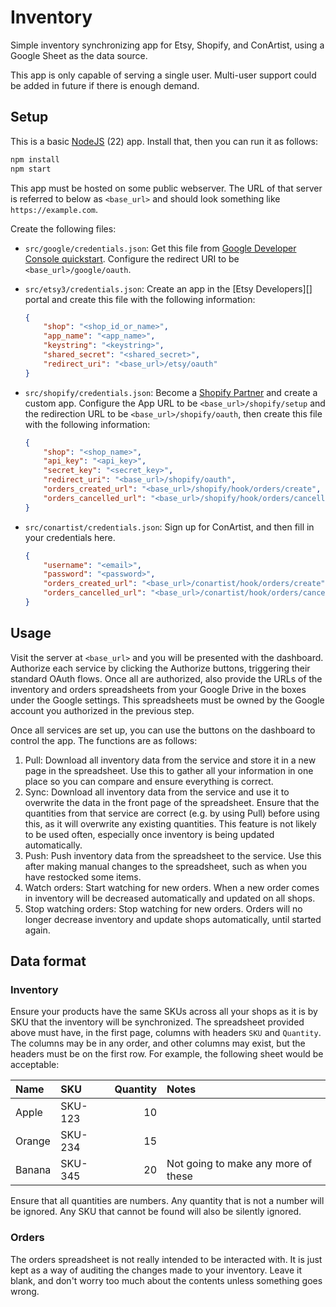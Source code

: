 # Inventory

Simple inventory synchronizing app for Etsy, Shopify, and ConArtist, using a Google Sheet as the data source.

This app is only capable of serving a single user. Multi-user support could be added in future if
there is enough demand.

## Setup

This is a basic [NodeJS][] (22) app. Install that, then you can run it as follows:

[NodeJS]: https://nodejs.org

```sh
npm install
npm start
```

This app must be hosted on some public webserver. The URL of that server is referred to below as
`<base_url>` and should look something like `https://example.com`.

Create the following files:

*   `src/google/credentials.json`: Get this file from [Google Developer Console quickstart][Google Developer]. Configure the redirect URI to be `<base_url>/google/oauth`.
*   `src/etsy3/credentials.json`: Create an app in the [Etsy Developers][] portal and create this file with the following information:

    ```json
    {
        "shop": "<shop_id_or_name>",
        "app_name": "<app_name>",
        "keystring": "<keystring>",
        "shared_secret": "<shared_secret>",
        "redirect_uri": "<base_url>/etsy/oauth"
    }
    ```
*   `src/shopify/credentials.json`: Become a [Shopify Partner][] and create a custom app. Configure the App URL to be `<base_url>/shopify/setup` and the redirection URL to be `<base_url>/shopify/oauth`, then create this file with the following information:

    ```json
    {
        "shop": "<shop_name>",
        "api_key": "<api_key>",
        "secret_key": "<secret_key>",
        "redirect_uri": "<base_url>/shopify/oauth",
        "orders_created_url": "<base_url>/shopify/hook/orders/create",
        "orders_cancelled_url": "<base_url>/shopify/hook/orders/cancelled"
    }
    ```
*   `src/conartist/credentials.json`: Sign up for ConArtist, and then fill in your credentials here.

    ```json
    {
        "username": "<email>",
        "password": "<password>",
        "orders_created_url": "<base_url>/conartist/hook/orders/create",
        "orders_cancelled_url": "<base_url>/conartist/hook/orders/cancelled"
    }
    ```

[Google Developer]: https://developers.google.com/sheets/api/quickstart/nodejs
[Etsy Developer]: https://www.etsy.com/developers/
[Shopify Partner]: https://partners.shopify.com/

## Usage

Visit the server at `<base_url>` and you will be presented with the dashboard. Authorize each
service by clicking the Authorize buttons, triggering their standard OAuth flows. Once all are
authorized, also provide the URLs of the inventory and orders spreadsheets from your Google
Drive in the boxes under the Google settings. This spreadsheets must be owned by the Google
account you authorized in the previous step.

Once all services are set up, you can use the buttons on the dashboard to control the app. The
functions are as follows:
1.  Pull: Download all inventory data from the service and store it in a new page in the spreadsheet.
    Use this to gather all your information in one place so you can compare and ensure everything is
    correct.
2.  Sync: Download all inventory data from the service and use it to overwrite the data in the front
    page of the spreadsheet. Ensure that the quantities from that service are correct (e.g. by using
    Pull) before using this, as it will overwrite any existing quantities. This feature is not
    likely to be used often, especially once inventory is being updated automatically.
3.  Push: Push inventory data from the spreadsheet to the service. Use this after making manual
    changes to the spreadsheet, such as when you have restocked some items.
4.  Watch orders: Start watching for new orders. When a new order comes in inventory will be
    decreased automatically and updated on all shops.
5.  Stop watching orders: Stop watching for new orders. Orders will no longer decrease inventory and
    update shops automatically, until started again.

## Data format

### Inventory

Ensure your products have the same SKUs across all your shops as it is by SKU that the inventory
will be synchronized. The spreadsheet provided above must have, in the first page, columns with
headers `SKU` and `Quantity`. The columns may be in any order, and other columns may exist, but
the headers must be on the first row. For example, the following sheet would be acceptable:

| Name   | SKU     | Quantity | Notes                               |
| :-     | :-      |       -: | :-                                  |
| Apple  | SKU-123 | 10       |                                     |
| Orange | SKU-234 | 15       |                                     |
| Banana | SKU-345 | 20       | Not going to make any more of these |

Ensure that all quantities are numbers. Any quantity that is not a number will be ignored. Any SKU that cannot be
found will also be silently ignored.

### Orders

The orders spreadsheet is not really intended to be interacted with. It is just kept as a way of
auditing the changes made to your inventory. Leave it blank, and don't worry too much about the 
contents unless something goes wrong.
